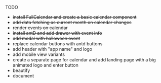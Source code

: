 TODO

* ~~install FullCalendar and create a basic calendar component~~
* ~~add data fetching as current month on calendar changes~~
* ~~render events on calendar~~
* ~~install antD and add drawer with event info~~
* ~~add modal with halloween event~~
* replace calendar buttons with antd buttons
* add header with "app name" and logo
* add mobile view variants
* create a separate page for calendar and add landing page with a big animated logo and enter button
* beautify
* document